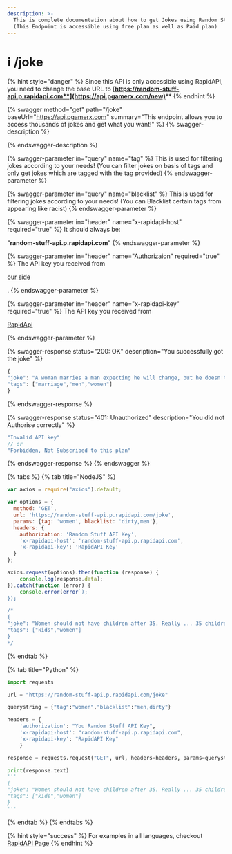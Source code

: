 ```yaml
---
description: >-
  This is complete documentation about how to get Jokes using Random Stuff API
  (This Endpoint is accessible using free plan as well as Paid plan)
---
```


# ℹ /joke

{% hint style="danger" %}
Since this API is only accessible using RapidAPI, you need to change the base URL to [**https://random-stuff-api.p.rapidapi.com**](https://api.pgamerx.com/new)****
{% endhint %}

{% swagger method="get" path="/joke" baseUrl="https://api.pgamerx.com" summary="This endpoint allows you to access thousands of jokes and get what you want!" %}
{% swagger-description %}

{% endswagger-description %}

{% swagger-parameter in="query" name="tag" %}
This is used for filtering jokes according to your needs! (You can filter jokes on basis of tags and only get jokes which are tagged with the tag provided)
{% endswagger-parameter %}

{% swagger-parameter in="query" name="blacklist" %}
This is used for filtering jokes according to your needs! (You can Blacklist certain tags from appearing like racist)
{% endswagger-parameter %}

{% swagger-parameter in="header" name="x-rapidapi-host" required="true" %}
It should always be:&#x20;

"**random-stuff-api.p.rapidapi.com**"
{% endswagger-parameter %}

{% swagger-parameter in="header" name="Authorizaion" required="true" %}
The API key you received from 

[our side](https://app.gitbook.com/s/wAV35y0SE6CIikQl9Bl7/)

.
{% endswagger-parameter %}

{% swagger-parameter in="header" name="x-rapidapi-key" required="true" %}
The API key you received from 

[RapidApi](https://docs.rapidapi.com/docs/keys)


{% endswagger-parameter %}

{% swagger-response status="200: OK" description="You successfully got the joke" %}
```javascript
{
"joke": "A woman marries a man expecting he will change, but he doesn't. A man marries a woman expecting that she won't change, and she does.",
"tags": ["marriage","men","women"]
}
```
{% endswagger-response %}

{% swagger-response status="401: Unauthorized" description="You did not Authorise correctly" %}
```javascript
"Invalid API key"
// or 
"Forbidden, Not Subscribed to this plan"
```
{% endswagger-response %}
{% endswagger %}

{% tabs %}
{% tab title="NodeJS" %}
```javascript
var axios = require("axios").default;

var options = {
  method: 'GET',
  url: 'https://random-stuff-api.p.rapidapi.com/joke',
  params: {tag: 'women', blacklist: 'dirty,men'},
  headers: {
    authorization: 'Random Stuff API Key',
    'x-rapidapi-host': 'random-stuff-api.p.rapidapi.com',
    'x-rapidapi-key': 'RapidAPI Key'
  }
};

axios.request(options).then(function (response) {
	console.log(response.data);
}).catch(function (error) {
	console.error(error`);
});

/*
{
"joke": "Women should not have children after 35. Really ... 35 children are enough.",
"tags": ["kids","women"]
}
*/
```
{% endtab %}

{% tab title="Python" %}
```python
import requests

url = "https://random-stuff-api.p.rapidapi.com/joke"

querystring = {"tag":"women","blacklist":"men,dirty"}

headers = {
    'authorization': "You Random Stuff API Key",
    'x-rapidapi-host': "random-stuff-api.p.rapidapi.com",
    'x-rapidapi-key': "RapidAPI Key"
    }

response = requests.request("GET", url, headers=headers, params=querystring)

print(response.text)
'''
{
"joke": "Women should not have children after 35. Really ... 35 children are enough.",
"tags": ["kids","women"]
}
'''
```
{% endtab %}
{% endtabs %}

{% hint style="success" %}
For examples in all languages, checkout [RapidAPI Page](https://api.pgamerx.com/new)
{% endhint %}
